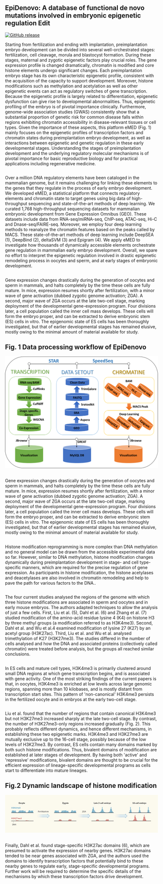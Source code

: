 ## EpiDenovo: A database of functional de novo mutations involved in embryonic epigenetic regulation Edit

[![GitHub release](https://img.shields.io/badge/EpiDenovo-release%20V1.1-brightgreen.svg)](https://github.com/rapsoulhaonan/EpiDenovo/releases)

Starting from fertilization and ending with implantation, preimplantation embryo development can be divided into several well-orchestrated stages: fertilization, cell cleavage, morula and blastocyst formation. During these stages, maternal and zygotic epigenetic factors play crucial roles. The gene expression profile is changed dramatically, chromatin is modified and core histone elements undergo significant changes. Each preimplantation embryo stage has its own characteristic epigenetic profile, consistent with the acquisition of the capacity to support development. Moreover, histone modifications such as methylation and acetylation as well as other epigenetic events can act as regulatory switches of gene transcription. Because the epigenetic profile is largely related to differentiation, epigenetic dysfunction can give rise to developmental abnormalities. Thus, epigenetic profiling of the embryo is of pivotal importance clinically. Furthermore, genome-wide association studies (GWAS) consistently show that a substantial proportion of genetic risk for common disease falls within regions exhibiting chromatin accessibility in disease-relevant tissues or cell types. Given the importance of these aspects, this platform eMED (Fig. 1) mainly focuses on the epigenetic profiles of transcription factors and chromatin states during preimplantation embryo development, as well as interactions between epigenetic and genetic regulation in these early developmental stages. Understanding the stages of preimplantation development and the underlying regulatory molecular mechanisms is of pivotal importance for basic reproductive biology and for practical applications including regenerative medicine.

## 

Over a million DNA regulatory elements have been cataloged in the mammalian genome, but it remains challenging for linking these elements to the genes that they regulate in the process of early embryo development. We developed eMED, a statistical platform that connects regulatory elements and chromatin state to target genes using big data of high-throughput sequencing and state-of-the-art methods of deep learning. We curated 1,768 high-throughput sequencing datasets for mammalian embryonic development from Gene Expression Omnibus (GEO). These datasets include data from RNA-seq/miRNA-seq, ChIP-seq, ATAC-seq, Hi-C and Dnase-seq/FAIRE-seq. Moreover, we employ four deep learning methods to reanalyze the chromatin features based on the peaks called by MACS. These state-of-the-art methods of deep learning include DeepSEA (1), DeepBind (2), deltaSVM (3) and Epigram (4). We apply eMED to investigate how thousands of dynamically accessible elements orchestrate gene regulation in mammalian early embryo development. Overall, we spare no effort to interpret the epigenetic regulation involved in drastic epigenetic remodeling process in oocytes and sperm, and at early stages of embryonic development. 

## 

Gene expression changes drastically during the generation of oocytes and sperm in mammals, and halts completely by the time these cells are fully mature. In mice, expression resumes shortly after fertilization, with a minor wave of gene activation (dubbed zygotic genome activation; ZGA). A second, major wave of ZGA occurs at the late two-cell stage, marking deployment of the developmental gene-expression program. Four divisions later, a cell population called the inner cell mass develops. These cells will form the embryo proper, and can be extracted to derive embryonic stem (ES) cells in vitro. The epigenomic state of ES cells has been thoroughly investigated, but that of earlier developmental stages has remained elusive, mostly owing to the minimal amount of material available for study.

## Fig. 1 Data processing workflow of EpiDenovo

![graph](images/demo/slider/workflow1.png)

## 

Gene expression changes drastically during the generation of oocytes and sperm in mammals, and halts completely by the time these cells are fully mature. In mice, expression resumes shortly after fertilization, with a minor wave of gene activation (dubbed zygotic genome activation; ZGA). A second, major wave of ZGA occurs at the late two-cell stage, marking deployment of the developmental gene-expression program. Four divisions later, a cell population called the inner cell mass develops. These cells will form the embryo proper, and can be extracted to derive embryonic stem (ES) cells in vitro. The epigenomic state of ES cells has been thoroughly investigated, but that of earlier developmental stages has remained elusive, mostly owing to the minimal amount of material available for study.

##

Histone modification reprogramming is more complex than DNA methylation and no general model can be drawn from the accessible experimental data so far. However, similar to DNA methylation, histone modification changes dynamically during preimplantation development in stage- and cell type-specific manners, which are required for the precise regulation of gene expression. As participants in histone modification, the histone acetylases and deacetylases are also involved in chromatin remodeling and help to pave the path for various factors to the DNA..

## 

The four current studies analysed the regions of the genome with which three histone modifications are associated in sperm and oocytes and in early mouse embryos. The authors adapted techniques to allow the analysis of just a few cells. First, Liu et al. (5), Dahl et al. (6) and Zhang et al. (7) studied modification of the amino-acid residue lysine 4 (K4) on histone H3 by three methyl groups (a modification referred to as H3K4me3). Second, Dahl et al. and Wu et al.4 examined modification of lysine 27 (K27) by an acetyl group (H3K27ac). Third, Liu et al. and Wu et al. analysed trimethylation of K27 (H3K27me3). The studies differed in the number of cells analysed and how the DNA and associated proteins (collectively called chromatin) were treated before analysis, but the groups all reached similar conclusions.

## 

In ES cells and mature cell types, H3K4me3 is primarily clustered around small DNA regions at which gene transcription begins, and is associated with gene activity. One of the most striking findings of the current papers is that, in oocytes, H3K4me3 is enriched at low levels across large genomic regions, spanning more than 10 kilobases, and is mostly distant from transcription start sites. This pattern of 'non-canonical' H3K4me3 persists in the fertilized oocyte and in embryos at the early two-cell stage.

##

Liu et al. found that the number of regions that contain canonical H3K4me3 but not H3K27me3 increased sharply at the late two-cell stage. By contrast, the number of H3K27me3-only regions increased gradually (Fig. 2). This probably reflects different dynamics, and hence different mechanisms, in establishing these two epigenetic marks. H3K4me3 and H3K27me3 are mutually exclusive up to the 16-cell stage, possibly because of the low levels of H3K27me3. By contrast, ES cells contain many domains marked by both such histone modifications. Thus, bivalent domains of modification are established at later stages of development. By having both 'active' and 'repressive' modifications, bivalent domains are thought to be crucial for the efficient expression of lineage-specific developmental programs as cells start to differentiate into mature lineages.

## Fig.2 Dynamic landscape of histone modification

![graph](images/demo/slider/Fig2.jpg)

##

Finally, Dahl et al. found stage-specific H3K27ac domains (6), which are presumed to activate the expression of nearby genes. H3K27ac domains tended to be near genes associated with ZGA, and the authors used the domains to identify transcription factors that potentially bind to these nearby genes to regulate early, stage-specific developmental programs. Further work will be required to determine the specific details of the mechanisms by which these transcription factors drive development.
